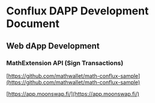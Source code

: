 # Conflux DAPP Development Document

## Web dApp Development

### MathExtension API (Sign Transactions)

[https://github.com/mathwallet/math-conflux-sample](https://github.com/mathwallet/math-conflux-sample)

[https://app.moonswap.fi/](https://app.moonswap.fi/)


